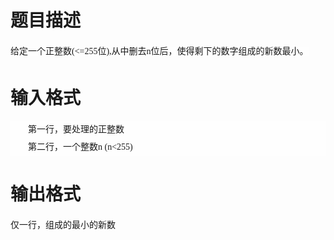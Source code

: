 # 

 
 # 题目描述 
<p><span style="font-family: 'Microsoft YaHei', 'Hiragino Sans GB', 'ST Heiti', 'LiHei Pro Medium', 'Microsoft Jhenghei', 'Wenquanyi Micro Hei', 'WenQuanYi Zen Hei'; line-height: 26px; text-indent: 26px; background-color: rgba(255, 255, 255, 0.65098);">给定一个正整数(&lt;=255位),从中删去n位后，使得剩下的数字组成的新数最小。</span></p> 

 
 # 输入格式 
<p style="margin: 0px; padding: 0px; border: 0px; vertical-align: baseline; text-indent: 2em; line-height: 2em; font-family: 'Microsoft YaHei', 'Hiragino Sans GB', 'ST Heiti', 'LiHei Pro Medium', 'Microsoft Jhenghei', 'Wenquanyi Micro Hei', 'WenQuanYi Zen Hei'; background-color: rgba(255, 255, 255, 0.65098);">第一行，要处理的正整数</p>

<p style="margin: 0px; padding: 0px; border: 0px; vertical-align: baseline; text-indent: 2em; line-height: 2em; font-family: 'Microsoft YaHei', 'Hiragino Sans GB', 'ST Heiti', 'LiHei Pro Medium', 'Microsoft Jhenghei', 'Wenquanyi Micro Hei', 'WenQuanYi Zen Hei'; background-color: rgba(255, 255, 255, 0.65098);">第二行，一个整数n&nbsp;(n&lt;255)</p> 

 
 # 输出格式 
<p><span style="font-family: 'Microsoft YaHei', 'Hiragino Sans GB', 'ST Heiti', 'LiHei Pro Medium', 'Microsoft Jhenghei', 'Wenquanyi Micro Hei', 'WenQuanYi Zen Hei'; line-height: 26px; text-indent: 26px; background-color: rgba(255, 255, 255, 0.65098);">仅一行，组成的最小的新数</span></p> 
